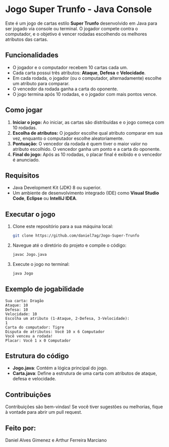 # Jogo Super Trunfo - Java Console

Este é um jogo de cartas estilo **Super Trunfo** desenvolvido em Java para ser jogado via console ou terminal. O jogador compete contra o computador, e o objetivo é vencer rodadas escolhendo os melhores atributos das cartas.

## Funcionalidades

- O jogador e o computador recebem 10 cartas cada um.
- Cada carta possui três atributos: **Ataque**, **Defesa** e **Velocidade**.
- Em cada rodada, o jogador (ou o computador, alternadamente) escolhe um atributo para comparar.
- O vencedor da rodada ganha a carta do oponente.
- O jogo termina após 10 rodadas, e o jogador com mais pontos vence.

## Como jogar

1. **Iniciar o jogo:** Ao iniciar, as cartas são distribuídas e o jogo começa com 10 rodadas.
2. **Escolha de atributos:** O jogador escolhe qual atributo comparar em sua vez, enquanto o computador escolhe aleatoriamente.
3. **Pontuação:** O vencedor da rodada é quem tiver o maior valor no atributo escolhido. O vencedor ganha um ponto e a carta do oponente.
4. **Final do jogo:** Após as 10 rodadas, o placar final é exibido e o vencedor é anunciado.

## Requisitos

- Java Development Kit (JDK) 8 ou superior.
- Um ambiente de desenvolvimento integrado (IDE) como **Visual Studio Code**, **Eclipse** ou **IntelliJ IDEA**.

## Executar o jogo

1. Clone este repositório para a sua máquina local:
   ```bash
   git clone https://github.com/daniel7ag/Jogo-Super-Trunfo
   ```

2. Navegue até o diretório do projeto e compile o código:
   ```bash
   javac Jogo.java
   ```

3. Execute o jogo no terminal:
   ```bash
   java Jogo
   ```

## Exemplo de jogabilidade

```
Sua carta: Dragão
Ataque: 10
Defesa: 10
Velocidade: 10
Escolha um atributo (1-Ataque, 2-Defesa, 3-Velocidade):
1
Carta do computador: Tigre
Disputa de atributos: Você 10 x 6 Computador
Você venceu a rodada!
Placar: Você 1 x 0 Computador
```

## Estrutura do código

- **Jogo.java**: Contém a lógica principal do jogo.
- **Carta.java**: Define a estrutura de uma carta com atributos de ataque, defesa e velocidade.

## Contribuições

Contribuições são bem-vindas! Se você tiver sugestões ou melhorias, fique à vontade para abrir um pull request.

## Feito por:
Daniel Alves Gimenez e Arthur Ferreira Marciano
